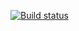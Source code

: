[![Build status](https://ci.appveyor.com/api/projects/status/ixc7h8d7rnn86m1e?svg=true)](https://ci.appveyor.com/project/iftodebogdan/virtualmuseum)
